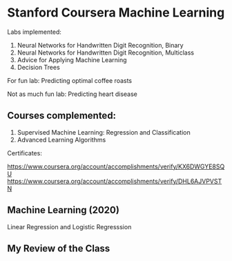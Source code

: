 # Stanford Coursera Machine Learning 

Labs implemented:
1. Neural Networks for Handwritten Digit Recognition, Binary
2. Neural Networks for Handwritten Digit Recognition, Multiclass
3. Advice for Applying Machine Learning 
4. Decision Trees

For fun lab:
Predicting optimal coffee roasts 

Not as much fun lab:
Predicting heart disease 

## Courses complemented:

1. Supervised Machine Learning: Regression and Classification
2. Advanced Learning Algorithms

Certificates:

https://www.coursera.org/account/accomplishments/verify/KX6DWGYE8SQU 
https://www.coursera.org/account/accomplishments/verify/DHL6AJVPVSTN  

## Machine Learning (2020)

Linear Regression and Logistic Regresssion

## My Review of the Class

